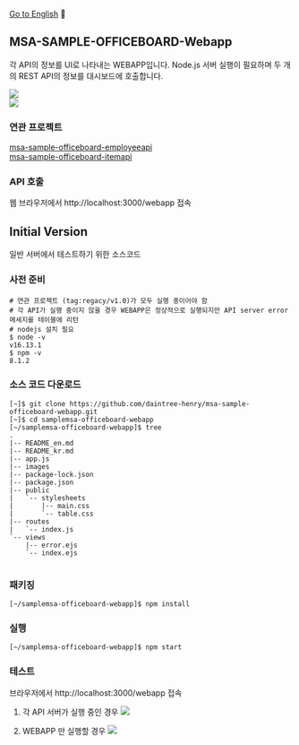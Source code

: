 [Go to English](README.en_us.md) :rocket:

## MSA-SAMPLE-OFFICEBOARD-Webapp
각 API의 정보를 UI로 나타내는 WEBAPP입니다. Node.js 서버 실행이 필요하며 두 개의 REST API의 정보를 대시보드에 호출합니다.

![](images/architecture.png)  
![](images/dashboard.png)  

### 연관 프로젝트
[msa-sample-officeboard-employeeapi](https://github.com/daintree-henry/msa-sample-officeboard-employeeapi)  
[msa-sample-officeboard-itemapi](https://github.com/daintree-henry/msa-sample-officeboard-itemapi)  

### API 호출 
웹 브라우저에서 http://localhost:3000/webapp 접속

## Initial Version 
일반 서버에서 테스트하기 위한 소스코드

### 사전 준비
```shell
# 연관 프로젝트 (tag:regacy/v1.0)가 모두 실행 중이어야 함
# 각 API가 실행 중이지 않을 경우 WEBAPP은 정상적으로 실행되지만 API server error 메세지를 테이블에 리턴
# nodejs 설치 필요
$ node -v
v16.13.1
$ npm -v
8.1.2

```

### 소스 코드 다운로드
```shell
[~]$ git clone https://github.com/daintree-henry/msa-sample-officeboard-webapp.git
[~]$ cd samplemsa-officeboard-webapp
[~/samplemsa-officeboard-webapp]$ tree
.
|-- README_en.md
|-- README_kr.md
|-- app.js
|-- images
|-- package-lock.json
|-- package.json
|-- public
|   `-- stylesheets
|       |-- main.css
|       `-- table.css
|-- routes
|   `-- index.js
`-- views
    |-- error.ejs
    `-- index.ejs


```

### 패키징
```shell
[~/samplemsa-officeboard-webapp]$ npm install
```

### 실행
```shell
[~/samplemsa-officeboard-webapp]$ npm start
```

### 테스트
브라우저에서 http://localhost:3000/webapp 접속

1. 각 API 서버가 실행 중인 경우
![](images/architecture.png)  

2. WEBAPP 만 실행할 경우
![](images/dashboard.png)  
   